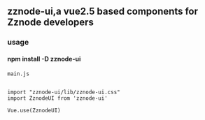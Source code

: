 ## zznode-ui,a vue2.5 based components for Zznode developers

### usage

#### npm install -D zznode-ui

```
main.js


import "zznode-ui/lib/zznode-ui.css"
import ZznodeUI from 'zznode-ui'

Vue.use(ZznodeUI)

```